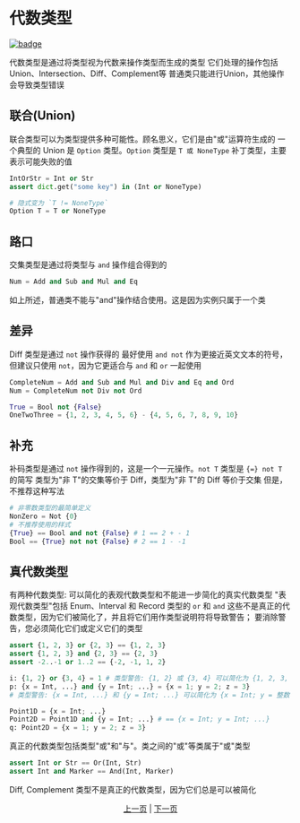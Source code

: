 # 代数类型

[![badge](https://img.shields.io/endpoint.svg?url=https%3A%2F%2Fgezf7g7pd5.execute-api.ap-northeast-1.amazonaws.com%2Fdefault%2Fsource_up_to_date%3Fowner%3Derg-lang%26repos%3Derg%26ref%3Dmain%26path%3Ddoc/EN/syntax/type/13_algebraic.md%26commit_hash%3Db713e6f5cf9570255ccf44d14166cb2a9984f55a)](https://gezf7g7pd5.execute-api.ap-northeast-1.amazonaws.com/default/source_up_to_date?owner=erg-lang&repos=erg&ref=main&path=doc/EN/syntax/type/13_algebraic.md&commit_hash=b713e6f5cf9570255ccf44d14166cb2a9984f55a)

代数类型是通过将类型视为代数来操作类型而生成的类型
它们处理的操作包括Union、Intersection、Diff、Complement等
普通类只能进行Union，其他操作会导致类型错误

## 联合(Union)

联合类型可以为类型提供多种可能性。顾名思义，它们是由"或"运算符生成的
一个典型的 Union 是 `Option` 类型。`Option` 类型是 `T 或 NoneType` 补丁类型，主要表示可能失败的值

```python
IntOrStr = Int or Str
assert dict.get("some key") in (Int or NoneType)

# 隐式变为 `T != NoneType`
Option T = T or NoneType
```

## 路口

交集类型是通过将类型与 `and` 操作组合得到的

```python
Num = Add and Sub and Mul and Eq
```

如上所述，普通类不能与"and"操作结合使用。这是因为实例只属于一个类

## 差异

Diff 类型是通过 `not` 操作获得的
最好使用 `and not` 作为更接近英文文本的符号，但建议只使用 `not`，因为它更适合与 `and` 和 `or` 一起使用

```python
CompleteNum = Add and Sub and Mul and Div and Eq and Ord
Num = CompleteNum not Div not Ord

True = Bool not {False}
OneTwoThree = {1, 2, 3, 4, 5, 6} - {4, 5, 6, 7, 8, 9, 10}
```

## 补充

补码类型是通过 `not` 操作得到的，这是一个一元操作。`not T` 类型是 `{=} not T` 的简写
类型为"非 T"的交集等价于 Diff，类型为"非 T"的 Diff 等价于交集
但是，不推荐这种写法

```python
# 非零数类型的最简单定义
NonZero = Not {0}
# 不推荐使用的样式
{True} == Bool and not {False} # 1 == 2 + - 1
Bool == {True} not not {False} # 2 == 1 - -1
```

## 真代数类型

有两种代数类型: 可以简化的表观代数类型和不能进一步简化的真实代数类型
"表观代数类型"包括 Enum、Interval 和 Record 类型的 `or` 和 `and`
这些不是真正的代数类型，因为它们被简化了，并且将它们用作类型说明符将导致警告； 要消除警告，您必须简化它们或定义它们的类型

```python
assert {1, 2, 3} or {2, 3} == {1, 2, 3}
assert {1, 2, 3} and {2, 3} == {2, 3}
assert -2..-1 or 1..2 == {-2, -1, 1, 2}

i: {1, 2} or {3, 4} = 1 # 类型警告: {1, 2} 或 {3, 4} 可以简化为 {1, 2, 3, 4}
p: {x = Int, ...} and {y = Int; ...} = {x = 1; y = 2; z = 3}
# 类型警告: {x = Int, ...} 和 {y = Int; ...} 可以简化为 {x = Int; y = 整数； ...}

Point1D = {x = Int; ...}
Point2D = Point1D and {y = Int; ...} # == {x = Int; y = Int; ...}
q: Point2D = {x = 1; y = 2; z = 3}
```

真正的代数类型包括类型"或"和"与"。类之间的"或"等类属于"或"类型

```python
assert Int or Str == Or(Int, Str)
assert Int and Marker == And(Int, Marker)
```

Diff, Complement 类型不是真正的代数类型，因为它们总是可以被简化

<p align='center'>
    <a href='./12_refinement.md'>上一页</a> | <a href='./14_dependent.md'>下一页</a>
</p>